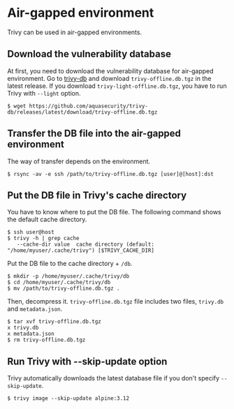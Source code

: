 # Air-gapped environment
Trivy can be used in air-gapped environments.

## Download the vulnerability database
At first, you need to download the vulnerability database for air-gapped environment.
Go to [trivy-db](https://github.com/aquasecurity/trivy-db/releases) and download `trivy-offline.db.tgz` in the latest release.
If you download `trivy-light-offline.db.tgz`, you have to run Trivy with `--light` option.

```
$ wget https://github.com/aquasecurity/trivy-db/releases/latest/download/trivy-offline.db.tgz
```


## Transfer the DB file into the air-gapped environment
The way of transfer depends on the environment.

```
$ rsync -av -e ssh /path/to/trivy-offline.db.tgz [user]@[host]:dst
```

## Put the DB file in Trivy's cache directory
You have to know where to put the DB file. The following command shows the default cache directory.

```
$ ssh user@host
$ trivy -h | grep cache
   --cache-dir value  cache directory (default: "/home/myuser/.cache/trivy") [$TRIVY_CACHE_DIR]
```

Put the DB file to the cache directory + `/db`.

```
$ mkdir -p /home/myuser/.cache/trivy/db
$ cd /home/myuser/.cache/trivy/db
$ mv /path/to/trivy-offline.db.tgz .
```

Then, decompress it.
`trivy-offline.db.tgz` file includes two files, `trivy.db` and `metadata.json`.

```
$ tar xvf trivy-offline.db.tgz
x trivy.db
x metadata.json
$ rm trivy-offline.db.tgz
```

## Run Trivy with --skip-update option
Trivy automatically downloads the latest database file if you don't specify `--skip-update`.

```
$ trivy image --skip-update alpine:3.12
```
